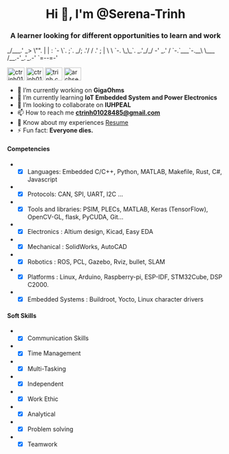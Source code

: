 <h1 align="center">Hi 👋, I'm @Serena-Trinh</h1>
<h3 align="center">A learner looking for different opportunities to learn and work</h3>
<!-- <img align="right" width="400" height="300" src="https://media.giphy.com/media/Mmh3uG0srGGqFm5Vmw/giphy.gif"> -->

<p
                 _`                   
              _ooOoo_                 
             o8888888o                
             88" . "88                
             O\  =  /O                
          ____/`---'\____             
        .'  \\|     |//  `.           
       /  \\|||  :  |||//  \          
      /  _||||| -:- |||||_  \         
      |   | \\\  -  /'| |   |         
      | \_|  `\`---'//  |_/ |         
      \  .-\__ `-. -'__/-.  /         
    ___`. .'  /--.--\  `. .'___       
 ."" '<  `.___\_<|>_/___.' _> \"".    
| | :  `- \`. ;`. _/; .'/ /  .' ; |   
\  \ `-.   \_\_`. _.'_/_/  -' _.' /   
 `-.`___`-.__\ \___  /__.-'_.'_.-'    
                `=--=-'               
</p>

<p align="left">
<a href="https://twitter.com/ctrinh01028485" target="blank"><img align="center" src="https://raw.githubusercontent.com/rahuldkjain/github-profile-readme-generator/master/src/images/icons/Social/twitter.svg" alt="ctrinh01028485" height="30" width="40" /></a>
<a href="https://linkedin.com/in/ctrinh01028485" target="blank"><img align="center" src="https://raw.githubusercontent.com/rahuldkjain/github-profile-readme-generator/master/src/images/icons/Social/linked-in-alt.svg" alt="ctrinh01028485" height="30" width="40" /></a>
<a href="https://fb.com/trinh.cong.24042001" target="blank"><img align="center" src="https://raw.githubusercontent.com/rahuldkjain/github-profile-readme-generator/master/src/images/icons/Social/facebook.svg" alt="trinh.cong.24042001" height="30" width="40" /></a>
<a href="https://www.youtube.com/c/archserena" target="blank"><img align="center" src="https://raw.githubusercontent.com/rahuldkjain/github-profile-readme-generator/master/src/images/icons/Social/youtube.svg" alt="archserena" height="30" width="40" /></a>
</p>

- 🔭 I’m currently working on **GigaOhms**
- 🌱 I’m currently learning **IoT Embedded System and Power Electronics**
- 👯 I’m looking to collaborate on **IUHPEAL**
- 📫 How to reach me **ctrinh01028485@gmail.com**
- 📄 Know about my experiences [Resume](https://drive.google.com/file/d/1CxuKdcWWRH3rsfhVETW3SINI2zKPf-sF/view)
- ⚡ Fun fact: **Everyone dies.**

#### Competencies
- - [x] Languages: Embedded C/C++, Python, MATLAB, Makefile, Rust, C#, Javascript
- - [x] Protocols: CAN, SPI, UART, I2C ... 
- - [x] Tools and libraries: PSIM, PLECs, MATLAB, Keras (TensorFlow), OpenCV-GL, flask, PyCUDA, Git...
- - [x] Electronics : Altium design, Kicad, Easy EDA
- - [x] Mechanical : SolidWorks, AutoCAD
- - [x] Robotics : ROS, PCL, Gazebo, Rviz, bullet, SLAM
- - [x] Platforms : Linux, Arduino, Raspberry-pi, ESP-IDF, STM32Cube, DSP C2000.
- - [x] Embedded Systems : Buildroot, Yocto, Linux character drivers

#### Soft Skills
- - [x] Communication Skills
- - [x] Time Management
- - [x] Multi-Tasking
- - [x] Independent
- - [x] Work Ethic
- - [x] Analytical
- - [x] Problem solving
- - [x] Teamwork
